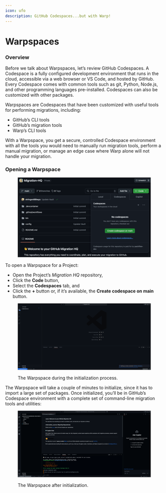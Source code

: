 ```yaml
---
icon: ufo
description: GitHub Codespaces...but with Warp!
---
```


# Warpspaces

### Overview

Before we talk about Warpspaces, let’s review GitHub Codespaces. A Codespace is a fully configured development environment that runs in the cloud, accessible via a web browser or VS Code, and hosted by GitHub. Every Codespace comes with common tools such as git, Python, Node.js, and other programming languages pre-installed. Codespaces can also be customized with other packages.

Warpspaces are Codespaces that have been customized with useful tools for performing migrations, including:

* GitHub’s CLI tools
* GitHub’s migration tools
* Warp’s CLI tools

With a Warpspace, you get a secure, controlled Codespace environment with all the tools you would need to manually run migration tools, perform a manual migration, or manage an edge case where Warp alone will not handle your migration.

### Opening a Warpspace

<figure><img src="../../.gitbook/assets/image (25).png" alt=""><figcaption></figcaption></figure>

To open a Warpspace for a Project:

* Open the Project’s _Migration HQ_ repository,
* Click the **Code** button,
* Select the **Codespaces** tab, and
* Click the **+** button or, if it’s available, the **Create codespace on main** button.

<figure><img src="../../.gitbook/assets/image (1) (1) (1).png" alt=""><figcaption><p>The Warpspace during the initialization process.</p></figcaption></figure>

The Warpspace will take a couple of minutes to initialize, since it has to import a large set of packages. Once initialized, you’ll be in GitHub’s Codespace environment with a complete set of command-line migration tools and utilities:

<figure><img src="../../.gitbook/assets/image (2) (1) (1).png" alt=""><figcaption><p>The Warpspace after initialization.</p></figcaption></figure>
